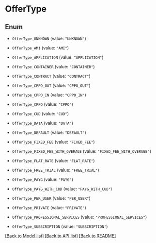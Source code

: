 # OfferType

## Enum


* `OfferType_UNKNOWN` (value: `"UNKNOWN"`)

* `OfferType_AMI` (value: `"AMI"`)

* `OfferType_APPLICATION` (value: `"APPLICATION"`)

* `OfferType_CONTAINER` (value: `"CONTAINER"`)

* `OfferType_CONTRACT` (value: `"CONTRACT"`)

* `OfferType_CPPO_OUT` (value: `"CPPO_OUT"`)

* `OfferType_CPPO_IN` (value: `"CPPO_IN"`)

* `OfferType_CPPO` (value: `"CPPO"`)

* `OfferType_CUD` (value: `"CUD"`)

* `OfferType_DATA` (value: `"DATA"`)

* `OfferType_DEFAULT` (value: `"DEFAULT"`)

* `OfferType_FIXED_FEE` (value: `"FIXED_FEE"`)

* `OfferType_FIXED_FEE_WITH_OVERAGE` (value: `"FIXED_FEE_WITH_OVERAGE"`)

* `OfferType_FLAT_RATE` (value: `"FLAT_RATE"`)

* `OfferType_FREE_TRIAL` (value: `"FREE_TRIAL"`)

* `OfferType_PAYG` (value: `"PAYG"`)

* `OfferType_PAYG_WITH_CUD` (value: `"PAYG_WITH_CUD"`)

* `OfferType_PER_USER` (value: `"PER_USER"`)

* `OfferType_PRIVATE` (value: `"PRIVATE"`)

* `OfferType_PROFESSIONAL_SERVICES` (value: `"PROFESSIONAL_SERVICES"`)

* `OfferType_SUBSCRIPTION` (value: `"SUBSCRIPTION"`)


[[Back to Model list]](../README.md#documentation-for-models) [[Back to API list]](../README.md#documentation-for-api-endpoints) [[Back to README]](../README.md)


